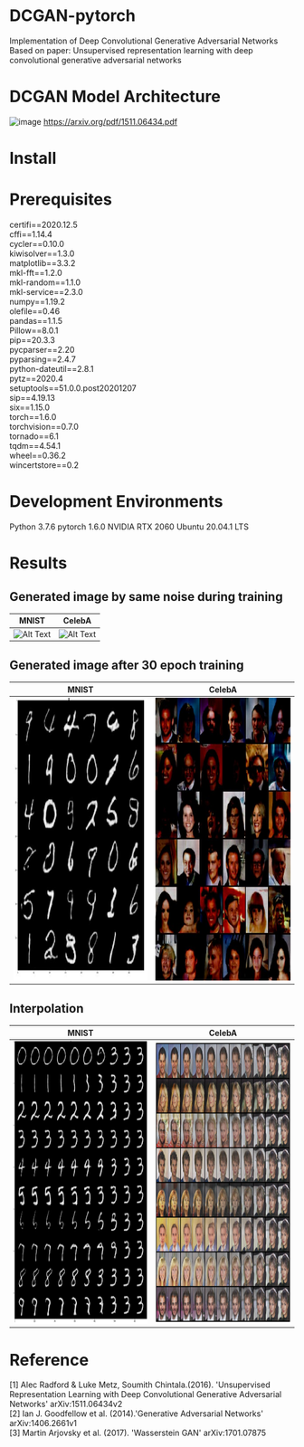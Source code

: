 
# DCGAN-pytorch
Implementation of Deep Convolutional Generative Adversarial Networks<br>
Based on paper: Unsupervised representation learning with deep convolutional generative adversarial networks<br>


# DCGAN Model Architecture
![image](https://user-images.githubusercontent.com/61140071/101329973-69313280-38b5-11eb-876d-e88e3e8a47ad.png)
https://arxiv.org/pdf/1511.06434.pdf
# Install

# Prerequisites

certifi==2020.12.5\
cffi==1.14.4\
cycler==0.10.0\
kiwisolver==1.3.0\
matplotlib==3.3.2\
mkl-fft==1.2.0\
mkl-random==1.1.0\
mkl-service==2.3.0\
numpy==1.19.2\
olefile==0.46\
pandas==1.1.5\
Pillow==8.0.1\
pip==20.3.3\
pycparser==2.20\
pyparsing==2.4.7\
python-dateutil==2.8.1\
pytz==2020.4\
setuptools==51.0.0.post20201207\
sip==4.19.13\
six==1.15.0\
torch==1.6.0\
torchvision==0.7.0\
tornado==6.1\
tqdm==4.54.1\
wheel==0.36.2\
wincertstore==0.2



# Development Environments

Python 3.7.6
pytorch 1.6.0
NVIDIA RTX 2060
Ubuntu 20.04.1 LTS

# Results
## Generated image by same noise during training
|MNIST|CelebA|
:-------------------------:|:-------------------------:
![Alt Text](https://github.com/hectic97/DCGAN-pytorch/raw/main/examples/mnist_z_gen.gif)|![Alt Text](https://github.com/hectic97/DCGAN-pytorch/raw/main/examples/celebA_gif.gif)

## Generated image after 30 epoch training
|MNIST|CelebA|
:-------------------------:|:-------------------------:
<img src="https://github.com/hectic97/DCGAN-pytorch/raw/main/examples/gen_image.JPG" width="500" height="500">| <img src="https://github.com/hectic97/DCGAN-pytorch/raw/main/examples/celeba_30epoch.JPG" width="500" height="500">

## Interpolation
|MNIST|CelebA|
:-------------------------:|:-------------------------:
<img src="https://github.com/hectic97/DCGAN-pytorch/raw/main/examples/interpolate.png" width="500" height="500">| <img src="https://github.com/hectic97/DCGAN-pytorch/blob/main/examples/celeba_interpolation_denomalized.png" width="500" height="500"> 



# Reference
[1] Alec Radford & Luke Metz, Soumith Chintala.(2016). 'Unsupervised Representation Learning with Deep Convolutional Generative Adversarial Networks' arXiv:1511.06434v2<br>
[2] Ian J. Goodfellow et al. (2014).'Generative Adversarial Networks' arXiv:1406.2661v1<br>
[3] Martin Arjovsky et al. (2017). 'Wasserstein GAN' arXiv:1701.07875<br>
